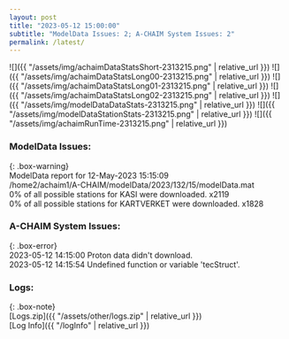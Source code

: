 ```yaml
---
layout: post
title: "2023-05-12 15:00:00"
subtitle: "ModelData Issues: 2; A-CHAIM System Issues: 2"
permalink: /latest/
---
```


![]({{ "/assets/img/achaimDataStatsShort-2313215.png" | relative_url }})
![]({{ "/assets/img/achaimDataStatsLong00-2313215.png" | relative_url }})
![]({{ "/assets/img/achaimDataStatsLong01-2313215.png" | relative_url }})
![]({{ "/assets/img/achaimDataStatsLong02-2313215.png" | relative_url }})
![]({{ "/assets/img/modelDataDataStats-2313215.png" | relative_url }})
![]({{ "/assets/img/modelDataStationStats-2313215.png" | relative_url }})
![]({{ "/assets/img/achaimRunTime-2313215.png" | relative_url }})


### ModelData Issues:  
  
{: .box-warning}  
 ModelData report for 12-May-2023 15:15:09   
 /home2/achaim1/A-CHAIM/modelData/2023/132/15/modelData.mat   
 0% of all possible stations for KASI were downloaded. x2119   
 0% of all possible stations for KARTVERKET were downloaded. x1828   
  
### A-CHAIM System Issues:  
  
{: .box-error}  
2023-05-12 14:15:00 Proton data didn't download.  
2023-05-12 14:15:54 Undefined function or variable 'tecStruct'.  

### Logs:  
  
{: .box-note}  
[Logs.zip]({{ "/assets/other/logs.zip" | relative_url }})  
[Log Info]({{ "/logInfo" | relative_url }})  
